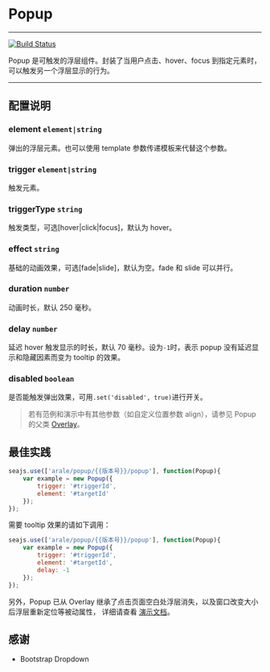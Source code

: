 # Popup

---

[![Build Status](https://travis-ci.org/aralejs/popup.png)](https://travis-ci.org/aralejs/popup)

Popup 是可触发的浮层组件。封装了当用户点击、hover、focus 到指定元素时，可以触发另一个浮层显示的行为。

---

## 配置说明

### element `element|string`

弹出的浮层元素。也可以使用 template 参数传递模板来代替这个参数。

### trigger `element|string`

触发元素。

### triggerType `string`

触发类型，可选[hover|click|focus]，默认为 hover。

### effect `string`

基础的动画效果，可选[fade|slide]，默认为空。fade 和 slide 可以并行。

### duration `number`

动画时长，默认 250 毫秒。

### delay `number`

延迟 hover 触发显示的时长，默认 70 毫秒。设为`-1`时，表示 popup 没有延迟显示和隐藏因素而变为 tooltip 的效果。

### disabled `boolean`

是否能触发弹出效果，可用`.set('disabled', true)`进行开关。


> 若有范例和演示中有其他参数（如自定义位置参数 align），请参见 Popup 的父类 [Overlay](http://aralejs.org/overlay/)。


## 最佳实践

```js
seajs.use(['arale/popup/{{版本号}}/popup'], function(Popup){
    var example = new Popup({
        trigger: '#triggerId',
        element: '#targetId'
    });
});
```

需要 tooltip 效果的请如下调用：

```js
seajs.use(['arale/popup/{{版本号}}/popup'], function(Popup){
    var example = new Popup({
        trigger: '#triggerId',
        element: '#targetId',
        delay: -1
    });
});
```

另外，Popup 已从 Overlay 继承了点击页面空白处浮层消失，以及窗口改变大小后浮层重新定位等被动属性，
详细请查看 [演示文档](http://aralejs.org/popup/examples/)。

## 感谢

* Bootstrap Dropdown

